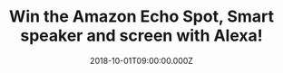 ---
campaign-uuid: "c-72f0bc62-41b6-43c2-a486-173026bb414b"
type: "Competition"
category: "Technology"
date: "2018-10-01T09:00:00.000Z"
end-date: "2018-11-02T23:59:00.000Z"
disable-form: false
is_promoted: false
has_entry_page: true
title: "Win the Amazon Echo Spot, Smart speaker and screen with Alexa!"
competition-description: "<p>Echo Spot brings you everything you love about Alexa,\
  \ in an all-new stylish and compact design that can show you things. We are giving\
  \ away the brand new Amazon Echo Spot to one of our readers!</p>\n<p>Want to discover\
  \ all those things and features Alexa has to bring you? Click below for a chance\
  \ to win!</p>\n"
hero-header: "Win the Amazon Echo Spot, Smart speaker and screen with Alexa!"
terms-confirmation: "N/A"
banner-img: "https://assets.expresslyapp.com/asset-c6802563-ae4a-485a-9e2d-6bdb8c31318a.jpg"
logo-left-href: "aaa.nme.com"
logo-left-image: "https://assets.expresslyapp.com/asset-cc0089d3-dd08-4b3d-8f09-63b33be556e1.jpg"
logo-left-title: "NME AAA"
bg-image-hero: "https://assets.expresslyapp.com/asset-5542e26a-84f3-4ca1-96df-472abe4b43c5.jpg"
bg-image-first: "https://assets.expresslyapp.com/asset-c64081b5-c5b8-4a1d-9e04-258c073faed9.jpg"
section1-content: "</p>Just ask to see the weather, get the news with a video flash\
  \ briefing, set a music alarm (Amazon Music, Spotify & TuneIn supported), see lyrics\
  \ (available in UK only) with Amazon Music, see your calendar, browse and listen\
  \ to Audible audiobooks, and more! Personalise your Spot with a collection of clock\
  \ faces to suit your style or set a photo background from Prime Photos!</p>\n<p>Alexa\
  \ is always getting smarter the more you use Echo Spot, the more Alexa adapts to\
  \ your speech patterns, vocabulary and personal preferences. And because Spot is\
  \ always connected, updates are delivered automatically!\n<p>Enter the form below\
  \ for a chance to win the amazing Amazon Echo Spot and it could be yours!</p>\n\
  <p>Good luck!</p>\n"
entry-title: "Win the Amazon Echo Spot, Smart speaker and screen with Alexa!"
entry-content: "<p>Enter the draw to win the Amazon Echo Spot, Smart speaker and screen\
  \ with Alexa by completing the form below before 23:59 on 2nd of November 2018.</p>\n"
has-winner: false
prize-description: "The Amazon Echo Spot, Smart speaker and screen with Alexa."
special-conditions: "Multiple entries are allowed up to one every day.\r\nThis competition\
  \ is also available on: https://https://club.expressly.io/competitions/amazon-echo-spot-giveaway"
country-restrictions:
- "GB"
---